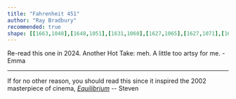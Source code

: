 ```yaml
---
title: "Fahrenheit 451"
author: "Ray Bradbury"
recommended: true
shape: [[1663,1048],[1648,1051],[1631,1060],[1627,1065],[1627,1071],[1631,1073],[1637,1080],[1639,1097],[1633,1199],[1633,1244],[1631,1251],[1631,1265],[1629,1276],[1627,1341],[1625,1353],[1625,1377],[1621,1425],[1622,1442],[1620,1468],[1618,1559],[1615,1616],[1613,1622],[1612,1686],[1610,1695],[1610,1724],[1605,1774],[1603,1824],[1601,1832],[1601,1862],[1599,1870],[1601,1882],[1598,1912],[1597,2004],[1595,2026],[1597,2055],[1604,2059],[1619,2062],[1652,2062],[1658,2058],[1660,2054],[1660,2000],[1666,1978],[1667,1889],[1671,1806],[1673,1793],[1674,1736],[1677,1697],[1676,1685],[1680,1664],[1680,1641],[1683,1614],[1684,1563],[1689,1489],[1689,1459],[1692,1412],[1693,1339],[1695,1329],[1701,1221],[1701,1199],[1704,1170],[1706,1096],[1710,1075],[1710,1059],[1708,1055],[1705,1052],[1687,1048]]
---
```

Re-read this one in 2024.  Another Hot Take: meh. A little too artsy for me. - Emma

---

If for no other reason, you should read this since it inspired the 2002 masterpiece of cinema, [_Equilibrium_](https://en.wikipedia.org/wiki/Equilibrium_(film))  -- Steven
